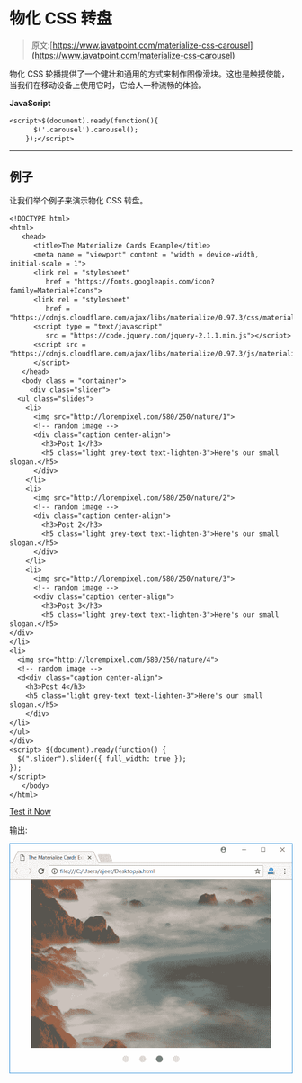 # 物化 CSS 转盘

> 原文:[https://www.javatpoint.com/materialize-css-carousel](https://www.javatpoint.com/materialize-css-carousel)

物化 CSS 轮播提供了一个健壮和通用的方式来制作图像滑块。这也是触摸使能，当我们在移动设备上使用它时，它给人一种流畅的体验。

**JavaScript**

```
<script>$(document).ready(function(){
      $('.carousel').carousel();
    });</script>

```

* * *

## 例子

让我们举个例子来演示物化 CSS 转盘。

```
<!DOCTYPE html>
<html>
   <head>
      <title>The Materialize Cards Example</title>
      <meta name = "viewport" content = "width = device-width, initial-scale = 1">      
      <link rel = "stylesheet"
         href = "https://fonts.googleapis.com/icon?family=Material+Icons">
      <link rel = "stylesheet"
         href = "https://cdnjs.cloudflare.com/ajax/libs/materialize/0.97.3/css/materialize.min.css">
      <script type = "text/javascript"
         src = "https://code.jquery.com/jquery-2.1.1.min.js"></script>           
      <script src = "https://cdnjs.cloudflare.com/ajax/libs/materialize/0.97.3/js/materialize.min.js">
      </script> 
   </head> 
   <body class = "container"> 
     <div class="slider">
  <ul class="slides">
    <li>
      <img src="http://lorempixel.com/580/250/nature/1">
      <!-- random image -->
      <div class="caption center-align">
        <h3>Post 1</h3>
        <h5 class="light grey-text text-lighten-3">Here's our small slogan.</h5>
      </div>
    </li>
    <li>
      <img src="http://lorempixel.com/580/250/nature/2">
      <!-- random image -->
      <div class="caption center-align">
        <h3>Post 2</h3>
        <h5 class="light grey-text text-lighten-3">Here's our small slogan.</h5>
      </div>
    </li>
    <li>
      <img src="http://lorempixel.com/580/250/nature/3">
      <!-- random image -->
      <<div class="caption center-align">
        <h3>Post 3</h3>
        <h5 class="light grey-text text-lighten-3">Here's our small slogan.</h5>
</div>
</li>
<li>
  <img src="http://lorempixel.com/580/250/nature/4">
  <!-- random image -->
  <d<div class="caption center-align">
    <h3>Post 4</h3>
    <h5 class="light grey-text text-lighten-3">Here's our small slogan.</h5>
    </div>
</li>
</ul>
</div>
<script> $(document).ready(function() {
  $(".slider").slider({ full_width: true });
});
</script>
   </body>   
</html>

```

[Test it Now](https://www.javatpoint.com/oprweb/test.jsp?filename=materializecsscarousel1)

输出:

![Materialize Carousel 1](img/2f4075bdd82ca247a5ee10f195d3c3f7.png)